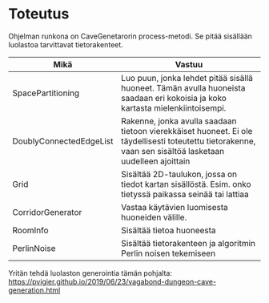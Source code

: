 # Toteutus

Ohjelman runkona on CaveGenetarorin process-metodi. Se pitää sisällään luolastoa tarvittavat tietorakenteet.

| Mikä                    | Vastuu                                                                                                                                                    |
|-------------------------|-----------------------------------------------------------------------------------------------------------------------------------------------------------|
| SpacePartitioning       | Luo puun, jonka lehdet pitää sisällä huoneet. Tämän avulla huoneista saadaan eri kokoisia ja koko kartasta mielenkiintoisempi.                            |
| DoublyConnectedEdgeList | Rakenne, jonka avulla saadaan tietoon vierekkäiset huoneet. Ei ole täydellisesti toteutettu tietorakenne, vaan sen sisältöä lasketaan uudelleen ajoittain |
| Grid                    | Sisältää 2D-taulukon, jossa on tiedot kartan sisällöstä. Esim. onko tietyssä paikassa seinää tai lattiaa                                                  |
| CorridorGenerator       | Vastaa käytävien luomisesta huoneiden välille.                                                                                                            |
| RoomInfo                | Sisältää tietoa huoneesta                                                                                                                                 |
| PerlinNoise             | Sisältää tietorakenteen ja algoritmin Perlin noisen tekemiseen                                                                                            |

Yritän tehdä luolaston generointia tämän pohjalta:
https://pvigier.github.io/2019/06/23/vagabond-dungeon-cave-generation.html
